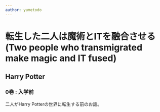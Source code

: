 ```yaml
---
author: yumetodo
---
```


# 転生した二人は魔術とITを融合させる(Two people who transmigrated make magic and IT fused)
## Harry Potter

### 0巻 : 入学前

二人がHarry Potterの世界に転生する前のお話。
